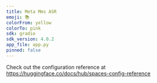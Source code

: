 ```yaml
---
title: Meta Mms ASR
emoji: 📚
colorFrom: yellow
colorTo: pink
sdk: gradio
sdk_version: 4.0.2
app_file: app.py
pinned: false
---
```


Check out the configuration reference at https://huggingface.co/docs/hub/spaces-config-reference
